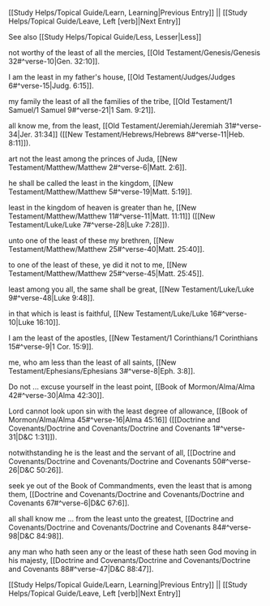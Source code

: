 [[Study Helps/Topical Guide/Learn, Learning|Previous Entry]]  ||  [[Study Helps/Topical Guide/Leave, Left [verb]|Next Entry]]

 See also [[Study Helps/Topical Guide/Less, Lesser|Less]]

 not worthy of the least of all the mercies, [[Old Testament/Genesis/Genesis 32#^verse-10|Gen. 32:10]].

 I am the least in my father's house, [[Old Testament/Judges/Judges 6#^verse-15|Judg. 6:15]].

 my family the least of all the families of the tribe, [[Old Testament/1 Samuel/1 Samuel 9#^verse-21|1 Sam. 9:21]].

 all know me, from the least, [[Old Testament/Jeremiah/Jeremiah 31#^verse-34|Jer. 31:34]] ([[New Testament/Hebrews/Hebrews 8#^verse-11|Heb. 8:11]]).

 art not the least among the princes of Juda, [[New Testament/Matthew/Matthew 2#^verse-6|Matt. 2:6]].

 he shall be called the least in the kingdom, [[New Testament/Matthew/Matthew 5#^verse-19|Matt. 5:19]].

 least in the kingdom of heaven is greater than he, [[New Testament/Matthew/Matthew 11#^verse-11|Matt. 11:11]] ([[New Testament/Luke/Luke 7#^verse-28|Luke 7:28]]).

 unto one of the least of these my brethren, [[New Testament/Matthew/Matthew 25#^verse-40|Matt. 25:40]].

 to one of the least of these, ye did it not to me, [[New Testament/Matthew/Matthew 25#^verse-45|Matt. 25:45]].

 least among you all, the same shall be great, [[New Testament/Luke/Luke 9#^verse-48|Luke 9:48]].

 in that which is least is faithful, [[New Testament/Luke/Luke 16#^verse-10|Luke 16:10]].

 I am the least of the apostles, [[New Testament/1 Corinthians/1 Corinthians 15#^verse-9|1 Cor. 15:9]].

 me, who am less than the least of all saints, [[New Testament/Ephesians/Ephesians 3#^verse-8|Eph. 3:8]].

 Do not ... excuse yourself in the least point, [[Book of Mormon/Alma/Alma 42#^verse-30|Alma 42:30]].

 Lord cannot look upon sin with the least degree of allowance, [[Book of Mormon/Alma/Alma 45#^verse-16|Alma 45:16]] ([[Doctrine and Covenants/Doctrine and Covenants/Doctrine and Covenants 1#^verse-31|D&C 1:31]]).

 notwithstanding he is the least and the servant of all, [[Doctrine and Covenants/Doctrine and Covenants/Doctrine and Covenants 50#^verse-26|D&C 50:26]].

 seek ye out of the Book of Commandments, even the least that is among them, [[Doctrine and Covenants/Doctrine and Covenants/Doctrine and Covenants 67#^verse-6|D&C 67:6]].

 all shall know me ... from the least unto the greatest, [[Doctrine and Covenants/Doctrine and Covenants/Doctrine and Covenants 84#^verse-98|D&C 84:98]].

 any man who hath seen any or the least of these hath seen God moving in his majesty, [[Doctrine and Covenants/Doctrine and Covenants/Doctrine and Covenants 88#^verse-47|D&C 88:47]].

[[Study Helps/Topical Guide/Learn, Learning|Previous Entry]]  ||  [[Study Helps/Topical Guide/Leave, Left [verb]|Next Entry]]